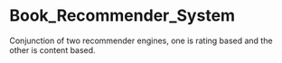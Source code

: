 # Book_Recommender_System
Conjunction of two recommender engines, one is rating based and the other is content based.

